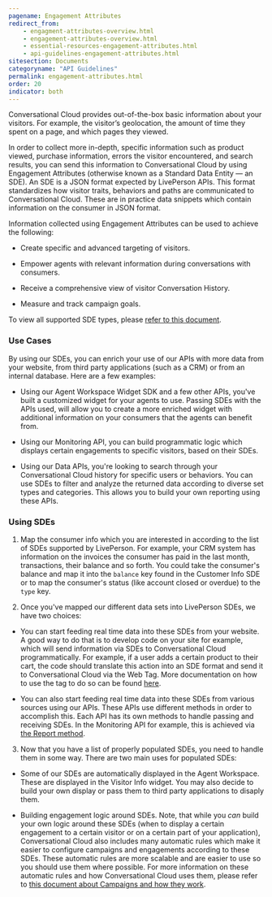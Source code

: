 ```yaml
---
pagename: Engagement Attributes
redirect_from:
    - engagment-attributes-overview.html
    - engagement-attributes-overview.html
    - essential-resources-engagement-attributes.html
    - api-guidelines-engagement-attributes.html
sitesection: Documents
categoryname: "API Guidelines"
permalink: engagement-attributes.html
order: 20
indicator: both
---
```


Conversational Cloud provides out-of-the-box basic information about your visitors. For example, the visitor’s geolocation, the amount of time they spent on a page, and which pages they viewed.

In order to collect more in-depth, specific information such as product viewed, purchase information, errors the visitor encountered, and search results, you can send this information to Conversational Cloud by using Engagement Attributes (otherwise known as a Standard Data Entity — an SDE). An SDE is a JSON format expected by LivePerson APIs. This format standardizes how visitor traits, behaviors and paths are communicated to Conversational Cloud. These are in practice data snippets which contain information on the consumer in JSON format.

Information collected using Engagement Attributes can be used to achieve the following:

* Create specific and advanced targeting of visitors.

* Empower agents with relevant information during conversations with consumers.

* Receive a comprehensive view of visitor Conversation History.

* Measure and track campaign goals.

To view all supported SDE types, please [refer to this document](engagement-attributes-types-of-engagement-attributes.html).

### Use Cases

By using our SDEs, you can enrich your use of our APIs with more data from your website, from third party applications (such as a CRM) or from an internal database. Here are a few examples:

* Using our Agent Workspace Widget SDK and a few other APIs, you've built a customized widget for your agents to use. Passing SDEs with the APIs used, will allow you to create a more enriched widget with additional information on your consumers that the agents can benefit from.

* Using our Monitoring API, you can build programmatic logic which displays certain engagements to specific visitors, based on their SDEs.

* Using our Data APIs, you're looking to search through your Conversational Cloud history for specific users or behaviors. You can use SDEs to filter and analyze the returned data according to diverse set types and categories. This allows you to build your own reporting using these APIs.

### Using SDEs

1) Map the consumer info which you are interested in according to the list of SDEs supported by LivePerson. For example, your CRM system has information on the invoices the consumer has paid in the last month, transactions, their balance and so forth. You could take the consumer's balance and map it into the `balance` key found in the Customer Info SDE or to map the consumer's status (like account closed or overdue) to the `type` key.

2) Once you've mapped our different data sets into LivePerson SDEs, we have two choices:

  * You can start feeding real time data into these SDEs from your website. A good way to do that is to develop code on your site for example, which will send information via SDEs to Conversational Cloud programmatically. For example, if a user adds a certain product to their cart, the code should translate this action into an SDE format and send it to Conversational Cloud via the Web Tag. More documentation on how to use the tag to do so can be found [here](engagement-attributes-setting-up-engagement-attributes.html#javascript-code).

  * You can also start feeding real time data into these SDEs from various sources using our APIs. These APIs use different methods in order to accomplish this. Each API has its own methods to handle passing and receiving SDEs. In the Monitoring API for example, this is achieved via [the Report method](rt-interactions-monitoring-methods-report.html).

3) Now that you have a list of properly populated SDEs, you need to handle them in some way. There are two main uses for populated SDEs:

  * Some of our SDEs are automatically displayed in the Agent Workspace. These are displayed in the Visitor Info widget. You may also decide to build your own display or pass them to third party applications to disaply them.

  * Building engagement logic around SDEs. Note, that while you _can_ build your own logic around these SDEs (when to display a certain engagement to a certain visitor or on a certain part of your application), Conversational Cloud also includes many automatic rules which make it easier to configure campaigns and engagements according to these SDEs. These automatic rules are more scalable and are easier to use so you should use them where possible. For more information on these automatic rules and how Conversational Cloud uses them, please refer to [this document about Campaigns and how they work](https://knowledge.liveperson.com/contact-center-management-campaigns-campaigns-overview.html).
